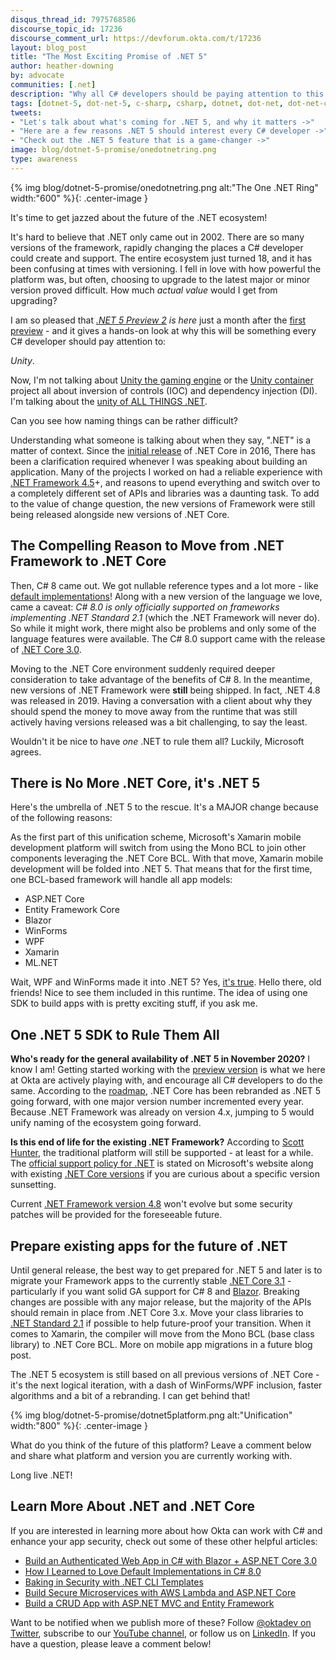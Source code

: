 ```yaml
---
disqus_thread_id: 7975768586
discourse_topic_id: 17236
discourse_comment_url: https://devforum.okta.com/t/17236
layout: blog_post
title: "The Most Exciting Promise of .NET 5"
author: heather-downing
by: advocate
communities: [.net]
description: "Why all C# developers should be paying attention to this upgrade release in November 2020."
tags: [dotnet-5, dot-net-5, c-sharp, csharp, dotnet, dot-net, dot-net-core]
tweets:
- "Let's talk about what's coming for .NET 5, and why it matters ->"
- "Here are a few reasons .NET 5 should interest every C# developer ->"
- "Check out the .NET 5 feature that is a game-changer ->"
image: blog/dotnet-5-promise/onedotnetring.png
type: awareness
---
```


{% img blog/dotnet-5-promise/onedotnetring.png alt:"The One .NET Ring" width:"600" %}{: .center-image }

It's time to get jazzed about the future of the .NET ecosystem!

It's hard to believe that .NET only came out in 2002. There are so many versions of the framework, rapidly changing the places a C# developer could create and support. The entire ecosystem just turned 18, and it has been confusing at times with versioning. I fell in love with how powerful the platform was, but often, choosing to upgrade to the latest major or minor version proved difficult. How much *actual value* would I get from upgrading?

I am so pleased that *[.NET 5 Preview 2](https://devblogs.microsoft.com/dotnet/announcing-net-5-0-preview-2/) is here* just a month after the [first preview](https://devblogs.microsoft.com/dotnet/announcing-net-5-0-preview-1/) - and it gives a hands-on look at why this will be something every C# developer should pay attention to:

*Unity*.

Now, I'm not talking about [Unity the gaming engine](https://unity3d.com/learning-c-sharp-in-unity-for-beginners) or the [Unity container](https://github.com/unitycontainer) project all about inversion of controls (IOC) and dependency injection (DI). I'm talking about the [unity of ALL THINGS .NET](https://devblogs.microsoft.com/dotnet/introducing-net-5/).

Can you see how naming things can be rather difficult?

Understanding what someone is talking about when they say, ".NET" is a matter of context. Since the [initial release](https://en.wikipedia.org/wiki/.NET_Core) of .NET Core in 2016, There has been a clarification required whenever I was speaking about building an application. Many of the projects I worked on had a reliable experience with [.NET Framework 4.5](https://en.wikipedia.org/wiki/.NET_Framework_version_history#.NET_Framework_4.5)+, and reasons to upend everything and switch over to a completely different set of APIs and libraries was a daunting task. To add to the value of change question, the new versions of Framework were still being released alongside new versions of .NET Core.

## The Compelling Reason to Move from .NET Framework to .NET Core

Then, C# 8 came out. We got nullable reference types and a lot more - like [default implementations](/blog/2020/01/10/default-implementation-csharp)! Along with a new version of the language we love, came a caveat: *C# 8.0 is only officially supported on frameworks implementing .NET Standard 2.1* (which the .NET Framework will never do). So while it might work, there might also be problems and only some of the language features were available. The C# 8.0 support came with the release of [.NET Core 3.0](https://www.youtube.com/watch?v=XA7T_pzG6S4).

Moving to the .NET Core environment suddenly required deeper consideration to take advantage of the benefits of C# 8. In the meantime, new versions of .NET Framework were **still** being shipped. In fact, .NET 4.8 was released in 2019. Having a conversation with a client about why they should spend the money to move away from the runtime that was still actively having versions released was a bit challenging, to say the least.

Wouldn't it be nice to have *one* .NET to rule them all? Luckily, Microsoft agrees.

## There is No More .NET Core, it's .NET 5

Here's the umbrella of .NET 5 to the rescue. It's a MAJOR change because of the following reasons:

As the first part of this unification scheme, Microsoft's Xamarin mobile development platform will switch from using the Mono BCL to join other components leveraging the .NET Core BCL. With that move, Xamarin mobile development will be folded into .NET 5. That means that for the first time, one BCL-based framework will handle all app models:

* ASP.NET Core
* Entity Framework Core
* Blazor
* WinForms
* WPF
* Xamarin
* ML.NET

Wait, WPF and WinForms made it into .NET 5? Yes, [it's true](https://dotnet.microsoft.com/download/dotnet/5.0). Hello there, old friends! Nice to see them included in this runtime. The idea of using one SDK to build apps with is pretty exciting stuff, if you ask me.

## One .NET 5 SDK to Rule Them All

**Who's ready for the general availability of .NET 5 in November 2020?** I know I am! Getting started working with the [preview version](https://dotnet.microsoft.com/download/dotnet/5.0) is what we here at Okta are actively playing with, and encourage all C# developers to do the same. According to the [roadmap](https://github.com/dotnet/core/blob/master/roadmap.md), .NET Core has been rebranded as .NET 5 going forward, with one major version number incremented every year. Because .NET Framework was already on version 4.x, jumping to 5 would unify naming of the ecosystem going forward.

**Is this end of life for the existing .NET Framework?** According to [Scott Hunter](https://devblogs.microsoft.com/dotnet/announcing-net-5-0-preview-1/#comment-4987), the traditional platform will still be supported - at least for a while. The [official support policy for .NET](https://dotnet.microsoft.com/platform/support/policy/dotnet-framework) is stated on Microsoft's website along with existing [.NET Core versions](https://dotnet.microsoft.com/platform/support/policy/dotnet-core) if you are curious about a specific version sunsetting.

Current [.NET Framework version 4.8](https://dotnet.microsoft.com/download/dotnet-framework) won't evolve but some security patches will be provided for the foreseeable future.

## Prepare existing apps for the future of .NET

Until general release, the best way to get prepared for .NET 5 and later is to migrate your Framework apps to the currently stable [.NET Core 3.1](https://dotnet.microsoft.com/download/dotnet-core/3.1) - particularly if you want solid GA support for C# 8 and [Blazor](https://docs.microsoft.com/en-us/aspnet/core/blazor/?view=aspnetcore-3.1). Breaking changes are possible with any major release, but the majority of the APIs should remain in place from .NET Core 3.x. Move your class libraries to [.NET Standard 2.1](https://github.com/dotnet/standard/blob/master/docs/versions/netstandard2.1.md) if possible to help future-proof your transition. When it comes to Xamarin, the compiler will move from the Mono BCL (base class library) to .NET Core BCL. More on mobile app migrations in a future blog post.

The .NET 5 ecosystem is still based on all previous versions of .NET Core - it's the next logical iteration, with a dash of WinForms/WPF inclusion, faster algorithms and a bit of a rebranding. I can get behind that!

{% img blog/dotnet-5-promise/dotnet5platform.png alt:"Unification" width:"800" %}{: .center-image }

What do you think of the future of this platform? Leave a comment below and share what platform and version you are currently working with.

Long live .NET!

## Learn More About .NET and .NET Core

If you are interested in learning more about how Okta can work with C# and enhance your app security, check out some of these other helpful articles:

* [Build an Authenticated Web App in C# with Blazor + ASP.NET Core 3.0](/blog/2019/10/16/csharp-blazor-authentication)
* [How I Learned to Love Default Implementations in C# 8.0](/blog/2020/01/10/default-implementation-csharp)
* [Baking in Security with .NET CLI Templates](/blog/2020/04/01/cli-dotnet-templates-dotnet-core-templates)
* [Build Secure Microservices with AWS Lambda and ASP.NET Core](/blog/2019/03/21/build-secure-microservices-with-aspnet-core)
* [Build a CRUD App with ASP.NET MVC and Entity Framework](/blog/2019/03/11/build-a-crud-app-with-aspnet-mvc-and-entity-framework)

Want to be notified when we publish more of these? Follow [@oktadev on Twitter](https://twitter.com/oktadev), subscribe to our [YouTube channel](https://youtube.com/c/oktadev), or follow us on [LinkedIn](https://www.linkedin.com/company/oktadev/). If you have a question, please leave a comment below!
